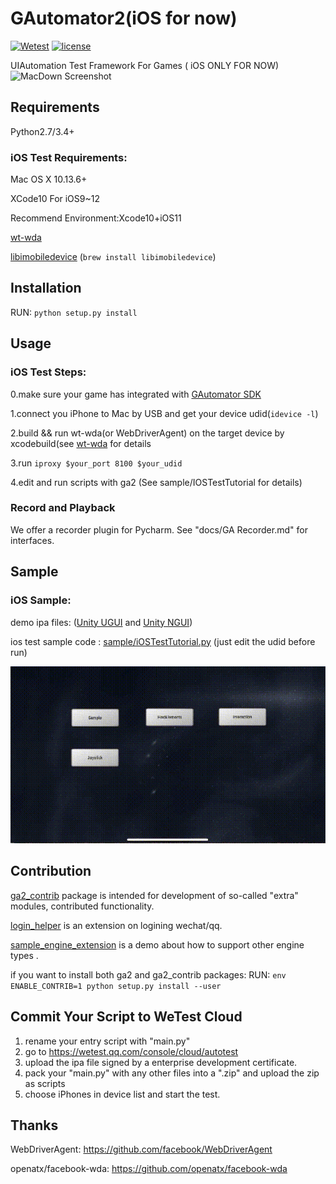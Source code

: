 # GAutomator2(iOS for now)
[![Wetest](https://img.shields.io/badge/wetest-2.4.0-green.svg)](wetest.qq.com)  [![license](https://img.shields.io/badge/license-mit-red.svg)](https://github.com/Tencent/tinker/blob/master/LICENSE)

UIAutomation Test Framework For Games ( iOS ONLY FOR NOW)
![MacDown Screenshot](docs/pic/wzry-GA2.gif)

## Requirements

Python2.7/3.4+

### iOS Test Requirements:
Mac OS X 10.13.6+

XCode10 For iOS9\~12

Recommend Environment:Xcode10+iOS11

[wt-wda](../wt-wda "wt-wda")

[libimobiledevice](https://github.com/libimobiledevice/libimobiledevice "libimobiledevice")
 (`brew install libimobiledevice`)


## Installation

RUN:
`python setup.py install`

## Usage
### iOS Test Steps:

0.make sure your game has integrated with [GAutomator SDK](../GAutomatorSdk/UnitySDK/compiled)

1.connect you iPhone to Mac by USB and get your device udid(`idevice -l`)

2.build && run wt-wda(or WebDriverAgent) on the target device by xcodebuild(see [wt-wda](../wt-wda) for details

3.run `iproxy $your_port 8100 $your_udid`

4.edit and run scripts with ga2 (See sample/IOSTestTutorial for details)

### Record and Playback
We offer a recorder plugin for Pycharm. See "docs/GA Recorder.md" for interfaces.

## Sample
### iOS Sample:
demo ipa files: ([Unity UGUI](https://cdn.wetest.qq.com/com/c/ugui.ipa) and [Unity  NGUI](https://cdn.wetest.qq.com/com/c/ngui.ipa))

ios test sample code : [sample/iOSTestTutorial.py](sample/IOSTestTutorial.py) (just edit the udid before run)

![MacDown Screenshot](docs/pic/demo-GA2.gif)

## Contribution
[ga2_contrib](ga2_contrib) package is intended for development of so-called "extra" modules, contributed functionality. 

[login\_helper](ga2\_contrib/login\_helper) is an extension on logining wechat/qq. 

[sample\_engine\_extension](ga2_contrib/sample_engine_extention) is a demo about how to support other engine types .

if you want to install both ga2 and ga2_contrib packages:
RUN:
`env ENABLE_CONTRIB=1 python setup.py install --user`


## Commit Your Script to WeTest Cloud
1. rename your entry script with "main.py" 
2. go to https://wetest.qq.com/console/cloud/autotest
3. upload the ipa file signed by a enterprise development certificate.
4. pack your "main.py" with any other files into a ".zip" and upload the zip as scripts
5. choose iPhones in device list and start the test.


## Thanks
WebDriverAgent: https://github.com/facebook/WebDriverAgent

openatx/facebook-wda: https://github.com/openatx/facebook-wda

